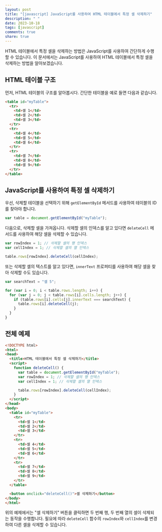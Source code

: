 ```yaml
---
layout: post
title: "[javascript] JavaScript를 사용하여 HTML 테이블에서 특정 셀 삭제하기"
description: " "
date: 2023-10-18
tags: [javascript]
comments: true
share: true
---
```


HTML 테이블에서 특정 셀을 삭제하는 방법은 JavaScript를 사용하여 간단하게 수행할 수 있습니다. 이 문서에서는 JavaScript를 사용하여 HTML 테이블에서 특정 셀을 삭제하는 방법을 알아보겠습니다.

## HTML 테이블 구조

먼저, HTML 테이블의 구조를 알아봅시다. 간단한 테이블을 예로 들면 다음과 같습니다.

```html
<table id="myTable">
  <tr>
    <td>셀 1</td>
    <td>셀 2</td>
    <td>셀 3</td>
  </tr>
  <tr>
    <td>셀 4</td>
    <td>셀 5</td>
    <td>셀 6</td>
  </tr>
  <tr>
    <td>셀 7</td>
    <td>셀 8</td>
    <td>셀 9</td>
  </tr>
</table>
```

## JavaScript를 사용하여 특정 셀 삭제하기

우선, 삭제할 테이블을 선택하기 위해 `getElementById` 메서드를 사용하여 테이블의 ID를 찾아야 합니다. 

```javascript
var table = document.getElementById("myTable");
```

다음으로, 삭제할 셀을 가져옵니다. 삭제할 셀의 인덱스를 알고 있다면 `deleteCell` 메서드를 사용하여 해당 셀을 삭제할 수 있습니다.

```javascript
var rowIndex = 1; // 삭제할 셀의 행 인덱스
var cellIndex = 1; // 삭제할 셀의 열 인덱스

table.rows[rowIndex].deleteCell(cellIndex);
```

또는 삭제할 셀의 텍스트를 알고 있다면, `innerText` 프로퍼티를 사용하여 해당 셀을 찾아 삭제할 수도 있습니다.

```javascript
var searchText = "셀 5";

for (var i = 0; i < table.rows.length; i++) {
  for (var j = 0; j < table.rows[i].cells.length; j++) {
    if (table.rows[i].cells[j].innerText === searchText) {
      table.rows[i].deleteCell(j);
    }
  }
}
```

## 전체 예제

```html
<!DOCTYPE html>
<html>
<head>
  <title>HTML 테이블에서 특정 셀 삭제하기</title>
  <script>
    function deleteCell() {
      var table = document.getElementById("myTable");
      var rowIndex = 1; // 삭제할 셀의 행 인덱스
      var cellIndex = 1; // 삭제할 셀의 열 인덱스

      table.rows[rowIndex].deleteCell(cellIndex);
    }
  </script>
</head>
<body>
  <table id="myTable">
    <tr>
      <td>셀 1</td>
      <td>셀 2</td>
      <td>셀 3</td>
    </tr>
    <tr>
      <td>셀 4</td>
      <td>셀 5</td>
      <td>셀 6</td>
    </tr>
    <tr>
      <td>셀 7</td>
      <td>셀 8</td>
      <td>셀 9</td>
    </tr>
  </table>

  <button onclick="deleteCell()">셀 삭제하기</button>
</body>
</html>
```

위의 예제에서는 "셀 삭제하기" 버튼을 클릭하면 두 번째 행, 두 번째 열의 셀이 삭제되는 동작을 수행합니다. 필요에 따라 `deleteCell` 함수의 `rowIndex`와 `cellIndex`를 변경하여 다른 셀을 삭제할 수 있습니다.